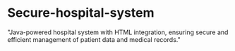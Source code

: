 # Secure-hospital-system
"Java-powered hospital system with HTML integration, ensuring secure and efficient management of patient data and medical records."
